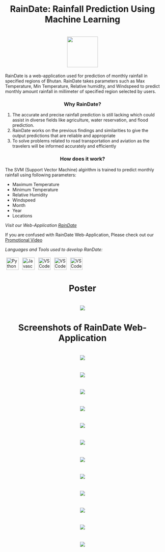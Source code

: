 <h1 align="center"> RainDate: Rainfall Prediction Using Machine Learning </h1>
<h1 align="center"><img src="https://github.com/Team-RainDate/RainDate-Project/blob/main/RainDate-Logo/logoforweb-removebg-preview%20.png"  height="100" align="center"></h1>


RainDate is a web-application used for prediction of monthly rainfall in specified regions of Bhutan. RainDate takes parameters such as Max Temperature, Min Temperature, Relative humidity, and Windspeed to predict monthly amount rainfall in millimeter of specified region selected by users.

<h3 align="center">Why RainDate?</h3>

1. The accurate and precise rainfall prediction is still lacking which could assist in diverse fields like agriculture, water reservation, and flood prediction.
2. RainDate works on the previous findings and similarities to give the output predictions that are reliable and appropriate
3. To solve problems related to road transportation and aviation as the travelers will be informed accurately and efficiently

<h3 align="center">How does it work?</h3>

The SVM (Support Vector Machine) algirithm is trained to predict monthly rainfall using following parameters:

- Maximum Temperature
- Minimum Temperature 
- Relative Humidity
- Windspeed
- Month 
- Year
- Locations 


*Visit our Web-Application [RainDate](https://raindate.herokuapp.com/)*

If you are confused with RainDate Web-Application, Please check out our [Promotional Video](https://www.youtube.com/watch?v=z7S5lcjpboU) 



*Languages and Tools used to develop RanDate:*
<p>
<img src="https://raw.githubusercontent.com/github/explore/80688e429a7d4ef2fca1e82350fe8e3517d3494d/topics/python/python.png" alt="Python" height="40" style="vertical-align:top; margin:4px">
<img src="https://raw.githubusercontent.com/github/explore/80688e429a7d4ef2fca1e82350fe8e3517d3494d/topics/javascript/javascript.png" alt="Javascript" height="40" style="vertical-align:top; margin:4px">
<img src="https://raw.githubusercontent.com/github/explore/80688e429a7d4ef2fca1e82350fe8e3517d3494d/topics/visual-studio-code/visual-studio-code.png" alt="VS Code" height="40" style="vertical-align:top; margin:4px">
  <img src="https://raw.githubusercontent.com/github/explore/80688e429a7d4ef2fca1e82350fe8e3517d3494d/topics/html/html.png" alt="VS Code" height="40" style="vertical-align:top; margin:4px">
    <img src="https://raw.githubusercontent.com/github/explore/80688e429a7d4ef2fca1e82350fe8e3517d3494d/topics/css/css.png" alt="VS Code" height="40" style="vertical-align:top; margin:4px">
</p>

<h1 align="center">Poster</h1>
<h1 align="center"><img src='https://github.com/Team-RainDate/RainDate-Project/blob/main/Poster/RainDate-Poster.png'></h1>


<h1 align="center">Screenshots of RainDate Web-Application</h1>
<h1 align="center"><img src='https://github.com/Team-RainDate/RainDate-Project/blob/main/Screenshots%20of%20Web%20Application/Screenshot%20from%202022-06-13%2019-24-09.png'></h1>
<h1 align="center"><img src='https://github.com/Team-RainDate/RainDate-Project/blob/main/Screenshots%20of%20Web%20Application/Screenshot%20from%202022-06-13%2019-27-40.png'></h1>
<h1 align="center"><img src='https://github.com/Team-RainDate/RainDate-Project/blob/main/Screenshots%20of%20Web%20Application/Screenshot%20from%202022-06-13%2019-27-54.png'></h1>
<h1 align="center"><img src='https://github.com/Team-RainDate/RainDate-Project/blob/main/Screenshots%20of%20Web%20Application/Screenshot%20from%202022-06-13%2019-28-02.png'></h1>

<h1 align="center"><img src='https://github.com/Team-RainDate/RainDate-Project/blob/main/Screenshots%20of%20Web%20Application/Screenshot%20from%202022-06-13%2019-28-12.png'></h1>
<h1 align="center"><img src='https://github.com/Team-RainDate/RainDate-Project/blob/main/Screenshots%20of%20Web%20Application/Screenshot%20from%202022-06-13%2019-28-33.png'></h1>
<h1 align="center"><img src='https://github.com/Team-RainDate/RainDate-Project/blob/main/Screenshots%20of%20Web%20Application/Screenshot%20from%202022-06-13%2019-28-42.png'></h1>
<h1 align="center"><img src='https://github.com/Team-RainDate/RainDate-Project/blob/main/Screenshots%20of%20Web%20Application/Screenshot%20from%202022-06-13%2019-29-07.png'></h1>
<h1 align="center"><img src='https://github.com/Team-RainDate/RainDate-Project/blob/main/Screenshots%20of%20Web%20Application/Screenshot%20from%202022-06-13%2019-29-24.png'></h1>
<h1 align="center"><img src='https://github.com/Team-RainDate/RainDate-Project/blob/main/Screenshots%20of%20Web%20Application/Screenshot%20from%202022-06-13%2020-26-37.png'></h1>
<h1 align="center"><img src='https://github.com/Team-RainDate/RainDate-Project/blob/main/Screenshots%20of%20Web%20Application/Screenshot%20from%202022-06-13%2020-26-59.png'></h1>
<h1 align="center"><img src='https://github.com/Team-RainDate/RainDate-Project/blob/main/Screenshots%20of%20Web%20Application/Screenshot%20from%202022-06-13%2020-28-11.png'></h1>


